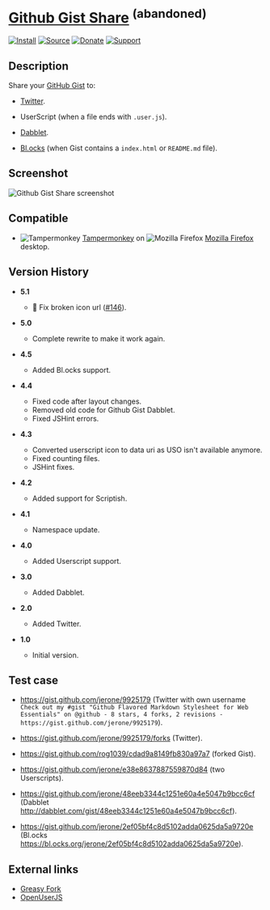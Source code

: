 # [Github Gist Share](https://github.com/jerone/UserScripts/tree/master/Github_Gist_Share) <sup>(abandoned)</sup>

[![Install](https://raw.github.com/jerone/UserScripts/master/_resources/Install-button.png)](https://github.com/jerone/UserScripts/raw/master/Github_Gist_Share/157850.user.js)
[![Source](https://raw.github.com/jerone/UserScripts/master/_resources/Source-button.png)](https://github.com/jerone/UserScripts/blob/master/Github_Gist_Share/157850.user.js)
[![Donate](https://raw.github.com/jerone/UserScripts/master/_resources/Donate-button.png)](https://www.paypal.com/cgi-bin/webscr?cmd=_s-xclick&hosted_button_id=VCYMHWQ7ZMBKW)
[![Support](https://raw.github.com/jerone/UserScripts/master/_resources/Support-button.png)](https://github.com/jerone/UserScripts/issues)

## Description

Share your [GitHub Gist](https://gist.github.com) to:

-   [Twitter](http://twitter.com).

-   UserScript (when a file ends with `.user.js`).

-   [Dabblet](http://dabblet.com).

-   [Bl.ocks](https://bl.ocks.org) (when Gist contains a `index.html` or
    `README.md` file).

## Screenshot

![Github Gist Share screenshot](https://github.com/jerone/UserScripts/raw/master/Github_Gist_Share/screenshot.png)

## Compatible

-   ![Tampermonkey](https://raw.github.com/jerone/UserScripts/master/_resources/Tampermonkey.png) [Tampermonkey](https://addons.mozilla.org/firefox/addon/tampermonkey/) on ![Mozilla Firefox](https://raw.github.com/jerone/UserScripts/master/_resources/Firefox.png) [Mozilla Firefox](http://www.mozilla.org/en-US/firefox/fx/#desktop) desktop.

## Version History

-   **5.1**

    -   🐛 Fix broken icon url ([#146](https://github.com/jerone/UserScripts/pull/146)).

-   **5.0**

    -   Complete rewrite to make it work again.

-   **4.5**

    -   Added Bl.ocks support.

-   **4.4**

    -   Fixed code after layout changes.
    -   Removed old code for Github Gist Dabblet.
    -   Fixed JSHint errors.

-   **4.3**

    -   Converted userscript icon to data uri as USO isn't available anymore.
    -   Fixed counting files.
    -   JSHint fixes.

-   **4.2**

    -   Added support for Scriptish.

-   **4.1**

    -   Namespace update.

-   **4.0**

    -   Added Userscript support.

-   **3.0**

    -   Added Dabblet.

-   **2.0**

    -   Added Twitter.

-   **1.0**

    -   Initial version.

## Test case

-   <https://gist.github.com/jerone/9925179> (Twitter with own username
    `Check out my #gist "Github Flavored Markdown Stylesheet for Web
Essentials" on @github - 8 stars, 4 forks, 2 revisions -
https://gist.github.com/jerone/9925179`).

-   <https://gist.github.com/jerone/9925179/forks> (Twitter).

-   <https://gist.github.com/rog1039/cdad9a8149fb830a97a7> (forked Gist).

-   <https://gist.github.com/jerone/e38e8637887559870d84> (two Userscripts).

-   <https://gist.github.com/jerone/48eeb3344c1251e60a4e5047b9bcc6cf> (Dabblet
    <http://dabblet.com/gist/48eeb3344c1251e60a4e5047b9bcc6cf>).

-   <https://gist.github.com/jerone/2ef05bf4c8d5102adda0625da5a9720e> (Bl.ocks
    <https://bl.ocks.org/jerone/2ef05bf4c8d5102adda0625da5a9720e>).

## External links

-   [Greasy Fork](https://greasyfork.org/scripts/54-github-gist-share)
-   [OpenUserJS](https://openuserjs.org/scripts/jerone/Github_Gist_Share)
